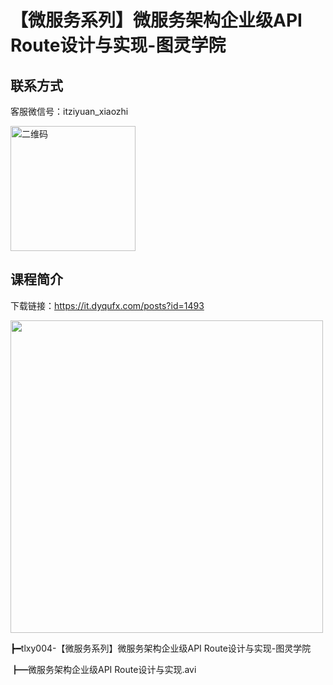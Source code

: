 # 【微服务系列】微服务架构企业级API Route设计与实现-图灵学院

## 联系方式

客服微信号：itziyuan_xiaozhi

<img src="https://ziyuanyun.oss-cn-guangzhou.aliyuncs.com/common/20240614073449/666b82192834a.jpg" width="200" height="200" alt="二维码">

## 课程简介

下载链接：https://it.dyqufx.com/posts?id=1493

<img src="https://ziyuanyun.oss-cn-guangzhou.aliyuncs.com/yun/20240515224313/6644ca010788f.jpg" width="500" alt="">

  ┣━tlxy004-【微服务系列】微服务架构企业级API Route设计与实现-图灵学院

 ┣━微服务架构企业级API Route设计与实现.avi

  